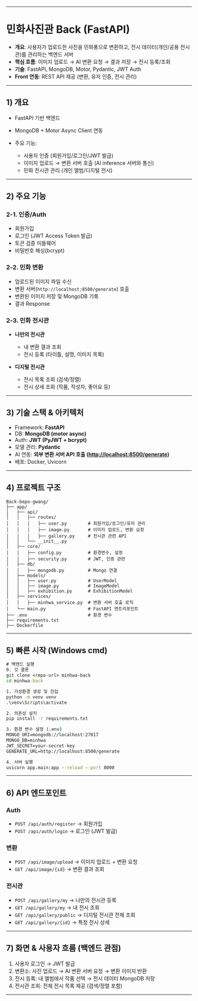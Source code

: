 
---

# **민화사진관 Back (FastAPI)**

* **개요**: 사용자가 업로드한 사진을 민화풍으로 변환하고, 전시 데이터(개인/공용 전시관)를 관리하는 백엔드 서버
* **핵심 흐름**: 이미지 업로드 → AI 변환 요청 → 결과 저장 → 전시 등록/조회
* **기술**: FastAPI, MongoDB, Motor, Pydantic, JWT Auth
* **Front 연동**: REST API 제공 (변환, 유저 인증, 전시 관리)

---

## 1) 개요

* FastAPI 기반 백엔드
* MongoDB + Motor Async Client 연동
* 주요 기능:

  * 사용자 인증 (회원가입/로그인/JWT 발급)
  * 이미지 업로드 → 변환 서버 호출 (AI inference 서버와 통신)
  * 민화 전시관 관리 (개인 앨범/디지털 전시)

---

## 2) 주요 기능

### 2-1. 인증/Auth

* 회원가입
* 로그인 (JWT Access Token 발급)
* 토큰 검증 미들웨어
* 비밀번호 해싱(bcrypt)

### 2-2. 민화 변환

* 업로드된 이미지 파일 수신
* 변환 서버(`http://localhost:8500/generate`) 호출
* 변환된 이미지 저장 및 MongoDB 기록
* 결과 Response

### 2-3. 민화 전시관

* **나만의 전시관**

  * 내 변환 결과 조회
  * 전시 등록 (타이틀, 설명, 이미지 목록)
* **디지털 전시관**

  * 전시 목록 조회 (검색/정렬)
  * 전시 상세 조회 (작품, 작성자, 좋아요 등)

---

## 3) 기술 스택 & 아키텍처

* Framework: **FastAPI**
* DB: **MongoDB (motor async)**
* Auth: **JWT (PyJWT + bcrypt)**
* 모델 관리: **Pydantic**
* AI 연동: **외부 변환 서버 API 호출 ([http://localhost:8500/generate](http://localhost:8500/generate))**
* 배포: Docker, Uvicorn

---

## 4) 프로젝트 구조

```
Back-bepo-gwang/
├── app/
│   ├── api/
│   │   ├── routes/
│   │   │   ├── user.py        # 회원가입/로그인/유저 관리
│   │   │   ├── image.py       # 이미지 업로드, 변환 요청
│   │   │   ├── gallery.py     # 전시관 관련 API
│   │   └── __init__.py
│   ├── core/
│   │   ├── config.py          # 환경변수, 설정
│   │   ├── security.py        # JWT, 인증 관련
│   ├── db/
│   │   ├── mongodb.py         # Mongo 연결
│   ├── models/
│   │   ├── user.py            # UserModel
│   │   ├── image.py           # ImageModel
│   │   ├── exhibition.py      # ExhibitionModel
│   ├── services/
│   │   ├── minhwa_service.py  # 변환 서버 호출 로직
│   └── main.py                # FastAPI 엔트리포인트
├── .env                       # 환경 변수
├── requirements.txt
├── Dockerfile
```

---

## 5) 빠른 시작 (Windows cmd)

```cmd
# 백엔드 실행
0. 깃 클론
git clone <repo-url> minhwa-back
cd minhwa-back

1. 가상환경 생성 및 진입
python -m venv venv
.\venv\Scripts\activate

2. 의존성 설치
pip install -r requirements.txt

3. 환경 변수 설정 (.env)
MONGO_URI=mongodb://localhost:27017
MONGO_DB=minhwa
JWT_SECRET=your-secret-key
GENERATE_URL=http://localhost:8500/generate

4. 서버 실행
uvicorn app.main:app --reload --port 8000
```

---

## 6) API 엔드포인트

### Auth

* `POST /api/auth/register` → 회원가입
* `POST /api/auth/login` → 로그인 (JWT 발급)

### 변환

* `POST /api/image/upload` → 이미지 업로드 + 변환 요청
* `GET /api/image/{id}` → 변환 결과 조회

### 전시관

* `POST /api/gallery/my` → 나만의 전시관 등록
* `GET /api/gallery/my` → 내 전시 조회
* `GET /api/gallery/public` → 디지털 전시관 전체 조회
* `GET /api/gallery/{id}` → 특정 전시 상세

---

## 7) 화면 & 사용자 흐름 (백엔드 관점)

1. 사용자 로그인 → JWT 발급
2. 변환소: 사진 업로드 → AI 변환 서버 요청 → 변환 이미지 반환
3. 전시 등록: 내 앨범에서 작품 선택 → 전시 데이터 MongoDB 저장
4. 전시관 조회: 전체 전시 목록 제공 (검색/정렬 포함)

---
